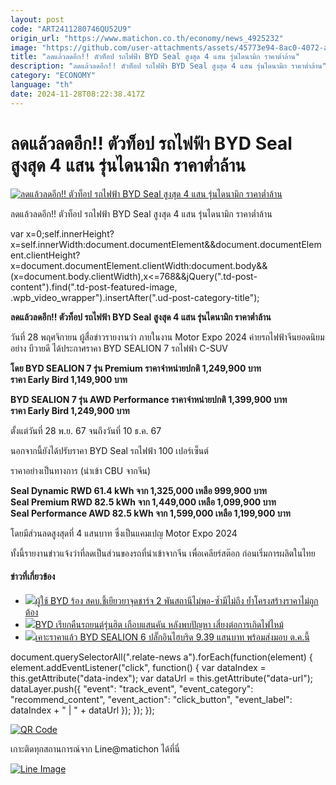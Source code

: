 ```yaml
---
layout: post
code: "ART2411280746QU52U9"
origin_url: "https://www.matichon.co.th/economy/news_4925232"
image: "https://github.com/user-attachments/assets/45773e94-8ac0-4072-afc6-8f5fb03629b0"
title: "ลดแล้วลดอีก!! ตัวท็อป รถไฟฟ้า BYD Seal สูงสุด 4 แสน รุ่นไดนามิก ราคาต่ำล้าน"
description: "ลดแล้วลดอีก!! ตัวท็อป รถไฟฟ้า BYD Seal สูงสุด 4 แสน รุ่นไดนามิก ราคาต่ำล้าน"
category: "ECONOMY"
language: "th"
date: 2024-11-28T08:22:38.417Z
---
```


# ลดแล้วลดอีก!! ตัวท็อป รถไฟฟ้า BYD Seal สูงสุด 4 แสน รุ่นไดนามิก ราคาต่ำล้าน

[![ลดแล้วลดอีก!! ตัวท็อป รถไฟฟ้า BYD Seal สูงสุด 4 แสน รุ่นไดนามิก ราคาต่ำล้าน](https://www.matichon.co.th/wp-content/uploads/2024/11/114-4.jpg "114")](https://www.matichon.co.th/wp-content/uploads/2024/11/114-4.jpg)

ลดแล้วลดอีก!! ตัวท็อป รถไฟฟ้า BYD Seal สูงสุด 4 แสน รุ่นไดนามิก ราคาต่ำล้าน

var x=0;self.innerHeight?x=self.innerWidth:document.documentElement&&document.documentElement.clientHeight?x=document.documentElement.clientWidth:document.body&&(x=document.body.clientWidth),x<=768&&jQuery(".td-post-content").find(".td-post-featured-image, .wpb\_video\_wrapper").insertAfter(".ud-post-category-title");

**ลดแล้วลดอีก!! ตัวท็อป รถไฟฟ้า BYD Seal สูงสุด 4 แสน รุ่นไดนามิก ราคาต่ำล้าน**

วันที่ 28 พฤศจิกายน ผู้สื่อข่าวรายงานว่า ภายในงาน Motor Expo 2024 ค่ายรถไฟฟ้าจีนยอดนิยมอย่าง บีวายดี ได้ประกาศราคา BYD SEALION 7 รถไฟฟ้า C-SUV

**โดย BYD SEALION 7 รุ่น Premium ราคาจำหน่ายปกติ 1,249,900 บาท**  
**ราคา Early Bird 1,149,900 บาท**

**BYD SEALION 7 รุ่น AWD Performance ราคาจำหน่ายปกติ 1,399,900 บาท**  
**ราคา Early Bird 1,249,900 บาท**

ตั้งแต่วันที่ 28 พ.ย. 67 จนถึงวันที่ 10 ธ.ค. 67

นอกจากนี้ยังได้ปรับราคา BYD Seal รถไฟฟ้า 100 เปอร์เซ็นต์

ราคาอย่างเป็นทางการ (นำเข้า CBU จากจีน)

**Seal Dynamic RWD 61.4 kWh จาก 1,325,000 เหลือ 999,900 บาท**  
**Seal Premium RWD 82.5 kWh จาก 1,449,000 เหลือ 1,099,900 บาท**  
**Seal Performance AWD 82.5 kWh จาก 1,599,000 เหลือ 1,199,900 บาท**

โดยมีส่วนลดสูงสุดที่ 4 แสนบาท ซึ่งเป็นแคมเปญ Motor Expo 2024

ทั้งนี้รายงานข่าวแจ้งว่าที่ลดเป็นส่วนของรถที่นำเข้าจากจีน เพื่อเคลียร์สต๊อก ก่อนเริ่มการผลิตในไทย

#### ข่าวที่เกี่ยวข้อง

*   [![](https://www.matichon.co.th/wp-content/uploads/2024/10/145874.jpg)ผู้ใช้ BYD ร้อง สคบ.ชี้เยียวยาจุดชาร์จ 2 พันสถานีไม่พอ-ซ้ำมีไม่ถึง ย้ำโครงสร้างราคาไม่ถูกต้อง](https://www.matichon.co.th/politics/news_4825011)
*   [![](https://www.matichon.co.th/wp-content/uploads/2024/09/58368.jpg)BYD เรียกคืนรถยนต์รุ่นฮิต เกือบแสนคัน หลังพบปัญหา เสี่ยงต่อการเกิดไฟไหม้](https://www.matichon.co.th/economy/auto/news_4819307)
*   [![](https://www.matichon.co.th/wp-content/uploads/2024/08/563586.jpg)เคาะราคาแล้ว BYD SEALION 6 ปลั๊กอินไฮบริด 9.39 แสนบาท พร้อมส่งมอบ ต.ค.นี้](https://www.matichon.co.th/economy/news_4725512)

document.querySelectorAll(".relate-news a").forEach(function(element) { element.addEventListener("click", function() { var dataIndex = this.getAttribute("data-index"); var dataUrl = this.getAttribute("data-url"); dataLayer.push({ "event": "track\_event", "event\_category": "recommend\_content", "event\_action": "click\_button", "event\_label": dataIndex + " | " + dataUrl }); }); });

[![QR Code](https://www.matichon.co.th/wp-content/uploads/2023/07/wob1371z.jpg)](https://lin.ee/ht0nDxX)

เกาะติดทุกสถานการณ์จาก Line@matichon ได้ที่นี่

[![Line Image](https://www.matichon.co.th/wp-content/uploads/2023/07/th.png)](https://lin.ee/ht0nDxX)